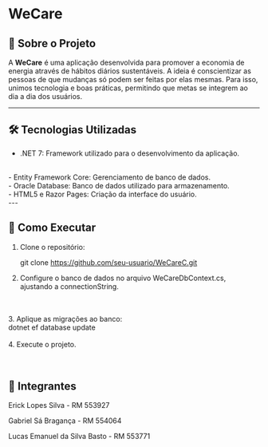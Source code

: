 <h1>WeCare</h1>


<h2>📖 Sobre o Projeto</h2>


A <strong>WeCare</strong> é uma aplicação desenvolvida para promover a economia de energia através de hábitos diários sustentáveis. A ideia é conscientizar as pessoas de que mudanças só podem ser feitas por elas mesmas. Para isso, unimos tecnologia e boas práticas, permitindo que metas se integrem ao dia a dia dos usuários.

---

<h2>🛠️ Tecnologias Utilizadas</h2>

- .NET 7: Framework utilizado para o desenvolvimento da aplicação.
<br>
- Entity Framework Core: Gerenciamento de banco de dados.
  <br>
- Oracle Database: Banco de dados utilizado para armazenamento.
  <br>
- HTML5 e Razor Pages: Criação da interface do usuário.
<br>
---

<h2>🚀 Como Executar</h2>


1. Clone o repositório:

   
   git clone https://github.com/seu-usuario/WeCareC.git


2. Configure o banco de dados no arquivo WeCareDbContext.cs, ajustando a connectionString.
<br>
<br>
3. Aplique as migrações ao banco:
<br>
dotnet ef database update
<br>
<br>
4. Execute o projeto.
 <br>
<br>
<br>
<h2>👥 Integrantes</h2>


Erick Lopes Silva - RM 553927

Gabriel Sá Bragança - RM 554064

Lucas Emanuel da Silva Basto - RM 553771
 
